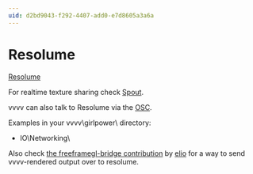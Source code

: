 ```yaml
---
uid: d2bd9043-f292-4407-add0-e7d8605a3a6a
---
```


# Resolume


<a href="http://resolume.com/" class="extURL" target="_blank">Resolume</a>  



For realtime texture sharing check [Spout](xref:f10200c2-93fb-4a66-886c-26b8d7a20e6a).  

vvvv can also talk to Resolume via the [OSC](xref:5c4b731d-1e09-44ab-8bc9-8e4bae97bc75).  

Examples in your vvvv\girlpower\ directory:  
* IO\Networking\  

Also check <a href="https://vvvv.org/contribution/directx-freeframegl-bridge" class="extURL contribution" target="_blank">the freeframegl-bridge contribution</a> by <span class="user"><a href="https://vvvv.org/users/elio" class="extURL" target="_blank">elio</a></span> for a way to send vvvv-rendered output over to resolume.  






